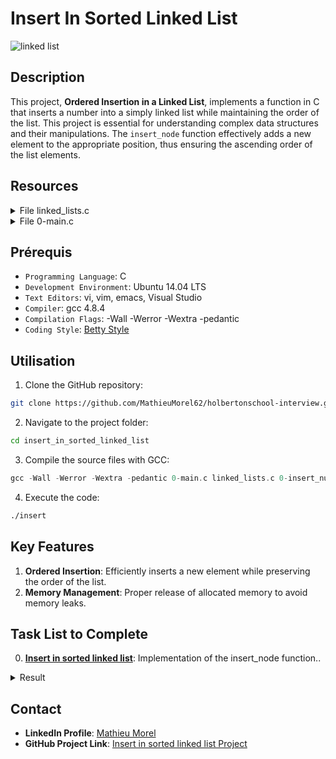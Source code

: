# Insert In Sorted Linked List

![linked list](https://github.com/MathieuMorel62/holbertonschool-interview/assets/113856302/4b50d4db-a443-418d-ab71-5c152efb2c38)

## Description
This project, **Ordered Insertion in a Linked List**, implements a function in C that inserts a number into a simply linked list while maintaining the order of the list. This project is essential for understanding complex data structures and their manipulations. The `insert_node` function effectively adds a new element to the appropriate position, thus ensuring the ascending order of the list elements.

## Resources
<details>
<summary>File linked_lists.c</summary>
<br>

```c
#include <stdio.h>
#include <stdlib.h>
#include "lists.h"

/**
 * print_listint - prints all elements of a listint_t list
 * @h: pointer to head of list
 * Return: number of nodes
 */
size_t print_listint(const listint_t *h)
{
    const listint_t *current;
    unsigned int n; /* number of nodes */

    current = h;
    n = 0;
    while (current != NULL)
    {
        printf("%i\n", current->n);
        current = current->next;
        n++;
    }

    return (n);
}

/**
 * add_nodeint_end - adds a new node at the end of a listint_t list
 * @head: pointer to pointer of first node of listint_t list
 * @n: integer to be included in new node
 * Return: address of the new element or NULL if it fails
 */
listint_t *add_nodeint_end(listint_t **head, const int n)
{
    listint_t *new;
    listint_t *current;

    current = *head;

    new = malloc(sizeof(listint_t));
    if (new == NULL)
        return (NULL);

    new->n = n;
    new->next = NULL;

    if (*head == NULL)
        *head = new;
    else
    {
        while (current->next != NULL)
            current = current->next;
        current->next = new;
    }

    return (new);
}

/**
 * free_listint - frees a listint_t list
 * @head: pointer to list to be freed
 * Return: void
 */
void free_listint(listint_t *head)
{
    listint_t *current;

    while (head != NULL)
    {
        current = head;
        head = head->next;
        free(current);
    }
}
```
</details>
<details>
<summary>File 0-main.c</summary>
<br>

```c
#include <stdlib.h>
#include <string.h>
#include <stdio.h>
#include "lists.h"

/**
 * main - check the code for Holberton School students.
 *
 * Return: Always 0.
 */
int main(void)
{
    listint_t *head;

    head = NULL;
    add_nodeint_end(&head, 0);
    add_nodeint_end(&head, 1);
    add_nodeint_end(&head, 2);
    add_nodeint_end(&head, 3);
    add_nodeint_end(&head, 4);
    add_nodeint_end(&head, 98);
    add_nodeint_end(&head, 402);
    add_nodeint_end(&head, 1024);
    print_listint(head);

    printf("-----------------\n");

    insert_node(&head, 27);

    print_listint(head);

    free_listint(head);

    return (0);
}
```
</details>

## Prérequis
- `Programming Language`: C
- `Development Environment`: Ubuntu 14.04 LTS
- `Text Editors`: vi, vim, emacs, Visual Studio
- `Compiler`: gcc 4.8.4
- `Compilation Flags`: -Wall -Werror -Wextra -pedantic
- `Coding Style`: [Betty Style](https://github.com/hs-hq/Betty/tree/main)

## Utilisation
1. Clone the GitHub repository:

```bash
git clone https://github.com/MathieuMorel62/holbertonschool-interview.git
```

2. Navigate to the project folder:

```bash
cd insert_in_sorted_linked_list
```

3. Compile the source files with GCC:

```c
gcc -Wall -Werror -Wextra -pedantic 0-main.c linked_lists.c 0-insert_number.c -o insert
```

4. Execute the code:

```bash
./insert
```

## Key Features
1. **Ordered Insertion**: Efficiently inserts a new element while preserving the order of the list.
2. **Memory Management**: Proper release of allocated memory to avoid memory leaks.

## Task List to Complete
0. [**Insert in sorted linked list**](https://github.com/MathieuMorel62/holbertonschool-interview/blob/main/insert_in_sorted_linked_list/0-insert_number.c):  Implementation of the insert_node function..<br>

<details>
<summary>Result</summary>
<br>

<img width="300" alt="Capture d’écran 2024-01-17 à 19 58 42" src="https://github.com/MathieuMorel62/holbertonschool-interview/assets/113856302/b97827f2-06ea-456f-a302-7bf614f2412c">

</details>

## Contact
- **LinkedIn Profile**: [Mathieu Morel](https://www.linkedin.com/in/mathieu-morel-9ab457261/)
- **GitHub Project Link**: [Insert in sorted linked list Project](https://github.com/MathieuMorel62/holbertonschool-interview/tree/main/insert_in_sorted_linked_list)
